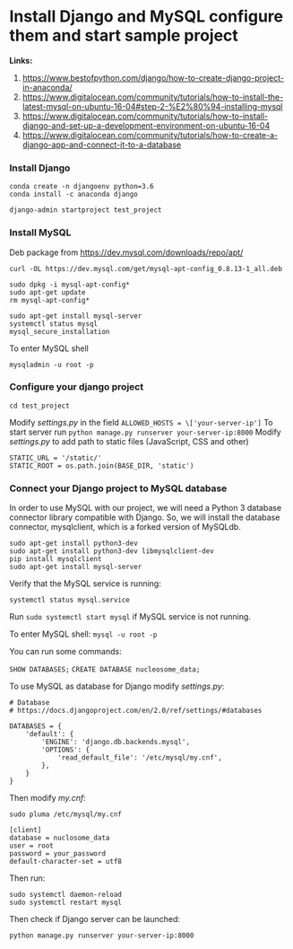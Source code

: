 # Install Django and MySQL configure them and start sample project
**Links:**
1. https://www.bestofpython.com/django/how-to-create-django-project-in-anaconda/
2. https://www.digitalocean.com/community/tutorials/how-to-install-the-latest-mysql-on-ubuntu-16-04#step-2-%E2%80%94-installing-mysql
3. https://www.digitalocean.com/community/tutorials/how-to-install-django-and-set-up-a-development-environment-on-ubuntu-16-04
4. https://www.digitalocean.com/community/tutorials/how-to-create-a-django-app-and-connect-it-to-a-database
### Install Django
```
conda create -n djangoenv python=3.6
conda install -c anaconda django
```
```
django-admin startproject test_project
```

### Install MySQL 
Deb package from https://dev.mysql.com/downloads/repo/apt/
```
curl -OL https://dev.mysql.com/get/mysql-apt-config_0.8.13-1_all.deb
```
```
sudo dpkg -i mysql-apt-config*
sudo apt-get update
rm mysql-apt-config*
```
```
sudo apt-get install mysql-server
systemctl status mysql
mysql_secure_installation
```
To enter MySQL shell
```
mysqladmin -u root -p
```
### Configure your django project
```
cd test_project
```
Modify *settings.py* in the field ```ALLOWED_HOSTS = \['your-server-ip']```
To start server run ```python manage.py runserver your-server-ip:8000```
Modify *settings.py* to add path to static files (JavaScript, CSS and other)
```
STATIC_URL = '/static/'
STATIC_ROOT = os.path.join(BASE_DIR, 'static')
```
### Connect your Django project to MySQL database
In order to use MySQL with our project, we will need a Python 3 database connector library compatible with Django. So, we will install the database connector, mysqlclient, which is a forked version of MySQLdb.
```
sudo apt-get install python3-dev
sudo apt-get install python3-dev libmysqlclient-dev
pip install mysqlclient
sudo apt-get install mysql-server
```
Verify that the MySQL service is running:
```
systemctl status mysql.service
```
Run ```sudo systemctl start mysql``` if MySQL service is not running.

To enter MySQL shell:
```mysql -u root -p```

You can run some commands:

```SHOW DATABASES;```
```CREATE DATABASE nucleosome_data;```

To use MySQL as database for Django modify *settings.py*:
```
# Database
# https://docs.djangoproject.com/en/2.0/ref/settings/#databases

DATABASES = {
    'default': {
        'ENGINE': 'django.db.backends.mysql',
        'OPTIONS': {
            'read_default_file': '/etc/mysql/my.cnf',
        },
    }
}
```
Then modify *my.cnf*:
```
sudo pluma /etc/mysql/my.cnf
```
```
[client]
database = nuclosome_data
user = root
password = your_password
default-character-set = utf8
```
Then run:
```
sudo systemctl daemon-reload
sudo systemctl restart mysql
```
Then check if Django server can be launched:
```
python manage.py runserver your-server-ip:8000
```
